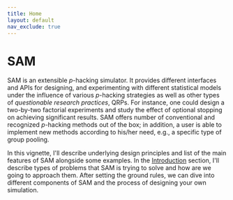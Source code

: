 ```yaml
---
title: Home
layout: default
nav_exclude: true
---
```


SAM
===

SAM is an extensible *p*-hacking simulator. It provides different interfaces and APIs for designing, and experimenting with different statistical models under the influence of various *p*-hacking strategies as well as other types of *questionable research practices*, QRPs. For instance, one could design a two-by-two factorial experiments and study the effect of optional stopping on achieving significant results. SAM offers number of conventional and recognized *p*-hacking methods out of the box; in addition, a user is able to implement new methods according to his/her need, e.g., a specific type of group pooling.

In this vignette, I'll describe underlying design principles and list of the main features of SAM alongside some examples. In the [Introduction](introduction.md) section, I'll describe types of problems that SAM is trying to solve and how are we going to approach them. After setting the ground rules, we can dive into different components of SAM and the process of designing your own simulation.
